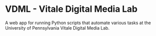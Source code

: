 # VDML - Vitale Digital Media Lab

A web app for running Python scripts that automate various tasks at the University of Pennsylvania Vitale Digital Media Lab.

